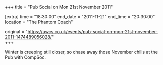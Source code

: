 +++
title = "Pub Social on Mon 21st November 2011"

[extra]
time = "18:30:00"
end_date = "2011-11-21"
end_time = "20:30:00"
location = "The Phantom Coach"

original = "https://uwcs.co.uk/events/pub-social-on-mon-21st-november-2011-1474489056028/"    
+++

Winter is creeping still closer, so chase away those November chills at the Pub with CompSoc.

